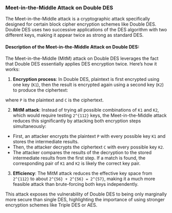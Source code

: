 ### Meet-in-the-Middle Attack on Double DES

The Meet-in-the-Middle attack is a cryptographic attack specifically designed for certain block cipher encryption schemes like Double DES. Double DES uses two successive applications of the DES algorithm with two different keys, making it appear twice as strong as standard DES.

#### Description of the Meet-in-the-Middle Attack on Double DES:
The Meet-in-the-Middle (MitM) attack on Double DES leverages the fact that Double DES essentially applies DES encryption twice. Here’s how it works:

1. **Encryption process**: In Double DES, plaintext is first encrypted using one key (`K1`), then the result is encrypted again using a second key (`K2`) to produce the ciphertext: 

where `P` is the plaintext and `C` is the ciphertext.

2. **MitM attack**: Instead of trying all possible combinations of `K1` and `K2`, which would require testing `2^{112}` keys, the Meet-in-the-Middle attack reduces this significantly by attacking both encryption steps simultaneously:
- First, an attacker encrypts the plaintext `P` with every possible key `K1` and stores the intermediate results.
- Then, the attacker decrypts the ciphertext `C` with every possible key `K2`.
- The attacker compares the results of the decryption to the stored intermediate results from the first step. If a match is found, the corresponding pair of `K1` and `K2` is likely the correct key pair.

3. **Efficiency**: The MitM attack reduces the effective key space from `2^{112}` to about `2^{56} + 2^{56} = 2^{57}`, making it a much more feasible attack than brute-forcing both keys independently.

This attack exposes the vulnerability of Double DES to being only marginally more secure than single DES, highlighting the importance of using stronger encryption schemes like Triple DES or AES.
